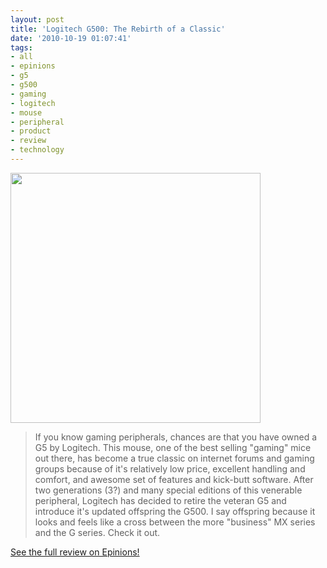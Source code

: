 ```yaml
---
layout: post
title: 'Logitech G500: The Rebirth of a Classic'
date: '2010-10-19 01:07:41'
tags:
- all
- epinions
- g5
- g500
- gaming
- logitech
- mouse
- peripheral
- product
- review
- technology
---
```


<a href="http://maximerousseau.files.wordpress.com/2010/10/logitech-g500.jpg"><img src="http://maximerousseau.files.wordpress.com/2010/10/logitech-g500.jpg" alt="" title="Logitech-G500" width="400" class="aligncenter size-full wp-image-509" /></a>
<blockquote>If you know gaming peripherals, chances are that you have owned a G5 by Logitech. This mouse, one of the best selling "gaming" mice out there, has become a true classic on internet forums and gaming groups because of it's relatively low price, excellent handling and comfort, and awesome set of features and kick-butt software. After two generations (3?) and many special editions of this venerable peripheral, Logitech has decided to retire the veteran G5 and introduce it's updated offspring the G500. I say offspring because it looks and feels like a cross between the more "business" MX series and the G series. Check it out.</blockquote>

<a href="http://www99.epinions.com/review/Logitech_Gaming_Mouse_G500_Laser_5700_dpi_Scroll_Wheel_USB_10_x_Button_Black_Silver_Retai_910_001259/content_528259911300">See the full review on Epinions!</a>